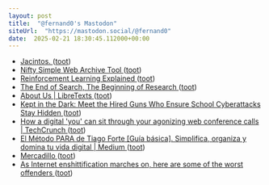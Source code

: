 ```yaml
---
layout: post
title:  "@fernand0's Mastodon"
siteUrl:  "https://mastodon.social/@fernand0"
date:  2025-02-21 18:30:45.112000+00:00
---
```

*  [Jacintos. ](https://avecesunafoto.wordpress.com/2025/02/20/jacintos) ([toot](https://mastodon.social/@fernand0/114043299109611846))
*  [Nifty Simple Web Archive Tool ](https://cogdogblog.com/2025/02/archive-today) ([toot](https://mastodon.social/@fernand0/114043221349113057))
*  [Reinforcement Learning Explained ](https://diamantai.substack.com/p/reinforcement-learning-explaine) ([toot](https://mastodon.social/@fernand0/114043122566357940))
*  [The End of Search, The Beginning of Research ](https://www.oneusefulthing.org/p/the-end-of-search-the-beginning-o) ([toot](https://mastodon.social/@fernand0/114042893268120972))
*  [About Us \| LibreTexts ](https://libretexts.org/about-u) ([toot](https://mastodon.social/@fernand0/114042581131203806))
*  [Kept in the Dark: Meet the Hired Guns Who Ensure School Cyberattacks Stay Hidden ](https://www.the74million.org/article/kept-in-the-dark) ([toot](https://mastodon.social/@fernand0/114041809198203418))
*  [How a digital 'you' can sit through your agonizing web conference calls \| TechCrunch ](https://techcrunch.com/2024/11/23/how-a-digital-you-can-sit-through-your-agonizing-web-conference-calls) ([toot](https://mastodon.social/@fernand0/114041730933961810))
*  [El Método PARA de Tiago Forte [Guía básica]. Simplifica, organiza y domina tu vida digital \| Medium ](https://jordiverdura.medium.com/el-m%C3%A9todo-para-fac5d2bdd64) ([toot](https://mastodon.social/@fernand0/114041316789054692))
*  [Mercadillo ](https://www.flickr.com/photos/fernand0/54331012973) ([toot](https://mastodon.social/@fernand0/114041137501380765))
*  [As Internet enshittification marches on, here are some of the worst offenders ](https://arstechnica.com/gadgets/2025/02/as-internet-enshittification-marches-on-here-are-some-of-the-worst-offenders) ([toot](https://mastodon.social/@fernand0/114041066961052994))
